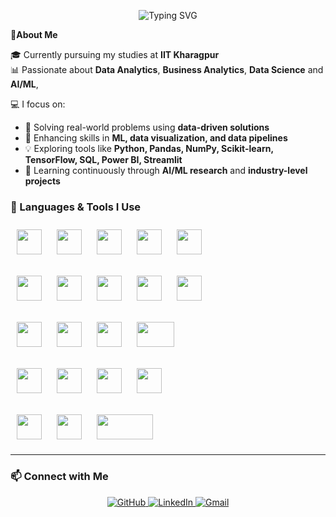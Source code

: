 <!-- Banner with Handshake after Hi -->
<p align="center">
  <img src="https://readme-typing-svg.herokuapp.com?font=Fira+Code&size=28&duration=3000&pause=1000&color=2F80ED&center=true&vCenter=true&width=700&height=80&lines=Hi👋,I'm+Rakesh Pathlavath" alt="Typing SVG" />
</p>

**🚀About Me**

🎓 Currently pursuing my studies at **IIT Kharagpur**  
📊 Passionate about  **Data Analytics**, **Business Analytics**, **Data Science** and **AI/ML**,

💻 I focus on:
- 👀 Solving real-world problems using **data-driven solutions**  
- 🌱 Enhancing skills in **ML, data visualization, and data pipelines**  
- 💡 Exploring tools like **Python, Pandas, NumPy, Scikit-learn, TensorFlow, SQL, Power BI, Streamlit**  
- 🧠 Learning continuously through **AI/ML research** and **industry-level projects**


### 🧠 Languages & Tools I Use

<!-- Programming Languages -->
<a href="https://www.python.org/" target="_blank"><img src="https://cdn.jsdelivr.net/gh/devicons/devicon/icons/python/python-original.svg" width="40" height="40" style="margin: 10px"/></a>
<a href="https://www.cplusplus.com/" target="_blank"><img src="https://cdn.jsdelivr.net/gh/devicons/devicon/icons/cplusplus/cplusplus-original.svg" width="40" height="40" style="margin: 10px"/></a>
<a href="https://www.cprogramming.com/" target="_blank"><img src="https://cdn.jsdelivr.net/gh/devicons/devicon/icons/c/c-original.svg" width="40" height="40" style="margin: 10px"/></a>
<a href="https://www.mysql.com/" target="_blank"><img src="https://cdn.jsdelivr.net/gh/devicons/devicon/icons/mysql/mysql-original.svg" width="40" height="40" style="margin: 10px"/></a>
<a href="https://www.sqlite.org/index.html" target="_blank"><img src="https://cdn.jsdelivr.net/gh/devicons/devicon/icons/sqlite/sqlite-original.svg" width="40" height="40" style="margin: 10px"/></a>

<!-- ML/AI Frameworks -->
<a href="https://scikit-learn.org/" target="_blank"><img src="https://upload.wikimedia.org/wikipedia/commons/0/05/Scikit_learn_logo_small.svg" width="40" height="40" style="margin: 10px"/></a>
<a href="https://pytorch.org/" target="_blank"><img src="https://cdn.jsdelivr.net/gh/devicons/devicon/icons/pytorch/pytorch-original.svg" width="40" height="40" style="margin: 10px"/></a>
<a href="https://www.tensorflow.org/" target="_blank"><img src="https://cdn.jsdelivr.net/gh/devicons/devicon/icons/tensorflow/tensorflow-original.svg" width="40" height="40" style="margin: 10px"/></a>
<a href="https://keras.io/" target="_blank"><img src="https://upload.wikimedia.org/wikipedia/commons/a/ae/Keras_logo.svg" width="40" height="40" style="margin: 10px"/></a>
<a href="https://huggingface.co/transformers/" target="_blank"><img src="https://huggingface.co/front/assets/huggingface_logo-noborder.svg" width="40" height="40" style="margin: 10px"/></a>

<!-- Libraries -->
<a href="https://numpy.org/" target="_blank"><img src="https://cdn.jsdelivr.net/gh/devicons/devicon/icons/numpy/numpy-original.svg" width="40" height="40" style="margin: 10px"/></a>
<a href="https://pandas.pydata.org/" target="_blank"><img src="https://cdn.jsdelivr.net/gh/devicons/devicon/icons/pandas/pandas-original.svg" width="40" height="40" style="margin: 10px"/></a>
<a href="https://matplotlib.org/" target="_blank"><img src="https://matplotlib.org/_static/logo2_compressed.svg" width="40" height="40" style="margin: 10px"/></a>
<a href="https://seaborn.pydata.org/" target="_blank"><img src="https://seaborn.pydata.org/_static/logo-wide-lightbg.svg" width="60" height="40" style="margin: 10px"/></a>

<!-- Tools & Platforms -->
<a href="https://git-scm.com/" target="_blank"><img src="https://cdn.jsdelivr.net/gh/devicons/devicon/icons/git/git-original.svg" width="40" height="40" style="margin: 10px"/></a>
<a href="https://code.visualstudio.com/" target="_blank"><img src="https://cdn.jsdelivr.net/gh/devicons/devicon/icons/vscode/vscode-original.svg" width="40" height="40" style="margin: 10px"/></a>
<a href="https://jupyter.org/" target="_blank"><img src="https://cdn.jsdelivr.net/gh/devicons/devicon/icons/jupyter/jupyter-original-wordmark.svg" width="40" height="40" style="margin: 10px"/></a>
<a href="https://powerbi.microsoft.com/" target="_blank"><img src="https://upload.wikimedia.org/wikipedia/commons/c/cf/New_Power_BI_Logo.svg" width="40" height="40" style="margin: 10px"/></a>

<a href="https://colab.research.google.com/" target="_blank"><img src="https://colab.research.google.com/img/colab_favicon_256px.png" width="40" height="40" style="margin: 10px"/></a>
<a href="https://www.kaggle.com/" target="_blank"><img src="https://cdn.jsdelivr.net/gh/devicons/devicon/icons/kaggle/kaggle-original.svg" width="40" height="40" style="margin: 10px"/></a>
<a href="https://streamlit.io/" target="_blank"><img src="https://streamlit.io/images/brand/streamlit-logo-secondary-colormark-darktext.svg" width="90" height="40" style="margin: 10px"/></a>
</p>

---

### 📫 **Connect with Me**
<p align="center">
  <a href="https://github.com/RakeshPathlavath07" target="_blank">
    <img src="https://img.shields.io/badge/GitHub-100000?style=for-the-badge&logo=github&logoColor=white" alt="GitHub"/>
  </a>
  <a href="https://www.linkedin.com/in/rakesh-pathlavath07/" target="_blank">
    <img src="https://img.shields.io/badge/LinkedIn-0077B5?style=for-the-badge&logo=linkedin&logoColor=white" alt="LinkedIn"/>
  </a>
  <a href="mailto:rakeshpathlavath07@gmail.com" target="_blank">
    <img src="https://img.shields.io/badge/Gmail-D14836?style=for-the-badge&logo=gmail&logoColor=white" alt="Gmail"/>
  </a>
  
</p>
